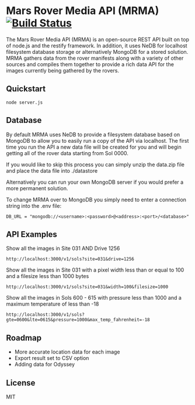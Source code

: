 Mars Rover Media API (MRMA) [![Build Status](https://travis-ci.org/isfinite/mars-rover-media-api.png)](https://travis-ci.org/isfinite/mars-rover-media-api)
====================

The Mars Rover Media API (MRMA) is an open-source REST API built on top of node.js and the restify framework. In addition, it uses NeDB for localhost filesystem database storage or alternatively MongoDB for a stored solution. MRMA gathers data from the rover manifests along with a variety of other sources and compiles them together to provide a rich data API for the images currently being gathered by the rovers.

## Quickstart
	
	node server.js
	
## Database

By default MRMA uses NeDB to provide a filesystem database based on MongoDB to allow you to easily run a copy of the API via localhost. The first time you run the API a new data file will be created for you and will begin getting all of the rover data starting from Sol 0000.

If you would like to skip this process you can simply unzip the data.zip file and place the data file into ./datastore

Alternatively you can run your own MongoDB server if you would prefer a more permanent solution.

To change MRMA over to MongoDB you simply need to enter a connection string into the .env file:

	DB_URL = "mongodb://<username>:<password>@<address>:<port>/<database>"

## API Examples

Show all the images in Site 031 AND Drive 1256

	http://localhost:3000/v1/sols?site=031&drive=1256

Show all the images in Site 031 with a pixel width less than or equal to 100 and a filesize less than 1000 bytes

	http://localhost:3000/v1/sols?site=031&width=100&filesize=1000

Show all the images in Sols 600 - 615 with pressure less than 1000 and a maximum temperature of less than -18

	http://localhost:3000/v1/sols?gte=0600&lte=0615&pressure=1000&max_temp_fahrenheit=-18
	
## Roadmap

* More accurate location data for each image
* Export result set to CSV option
* Adding data for Odyssey

## License

MIT
